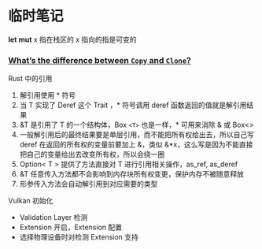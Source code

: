 # 临时笔记

**let** **mut** x 指在栈区的 x 指向的指是可变的


### [What’s the difference between `Copy` and `Clone`?](https://doc.rust-lang.org/core/marker/trait.Copy.html#whats-the-difference-between-copy-and-clone)


Rust 中的引用

1. 解引用使用 * 符号
2. 当 T 实现了 Deref 这个 Trait ，* 符号调用 deref 函数返回的值就是解引用结果
3. &T 是引用了 T 的一个结构体，Box `<T>`  也是一样，* 可用来消除 & 或 Box<>
4. 一般解引用后的最终结果要是单层引用，而不能把所有权给出去，所以自己写 deref 在返回的所有权的变量前要加上 &，类似 &*x，这么写是因为不能直接把自己的变量给出去改变所有权，所以会绕一圈
5. Option< T > 提供了方法直接对 T 进行引用相关操作，as_ref, as_deref
6. &T 任意传入方法都不会影响到内存块所有权变更，保护内存不被随意释放
7. 形参传入方法会自动解引用到对应需要的类型


Vulkan 初始化

* Validation Layer 检测
* Extension 开启，Extension 配置
* 选择物理设备时对检测 Extension 支持
